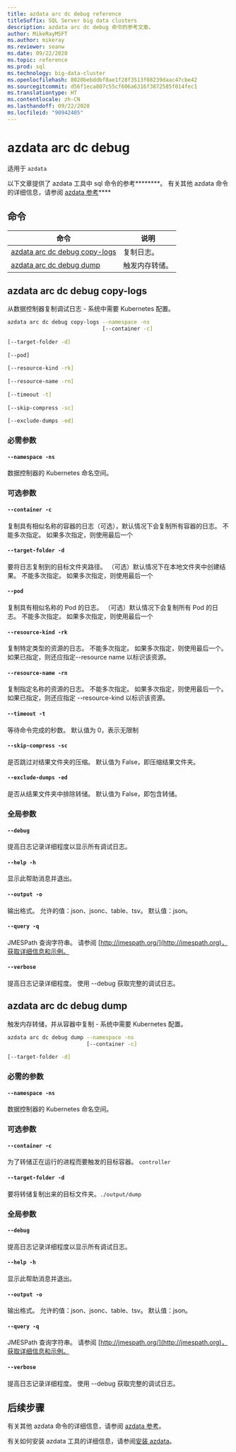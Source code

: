 ```yaml
---
title: azdata arc dc debug reference
titleSuffix: SQL Server big data clusters
description: azdata arc dc debug 命令的参考文章。
author: MikeRayMSFT
ms.author: mikeray
ms.reviewer: seanw
ms.date: 09/22/2020
ms.topic: reference
ms.prod: sql
ms.technology: big-data-cluster
ms.openlocfilehash: 8020bebddbf8ae1f28f3513f08239daac47cbe42
ms.sourcegitcommit: d56f1eca807c55cf606a6316f3872585f014fec1
ms.translationtype: HT
ms.contentlocale: zh-CN
ms.lasthandoff: 09/22/2020
ms.locfileid: "90942405"
---
```

# <a name="azdata-arc-dc-debug"></a>azdata arc dc debug

适用于 `azdata`

以下文章提供了 azdata 工具中 sql 命令的参考********。 有关其他 azdata 命令的详细信息，请参阅 [azdata 参考](reference-azdata.md)****

## <a name="commands"></a>命令

|命令|说明|
| --- | --- |
[azdata arc dc debug copy-logs](#azdata-arc-dc-debug-copy-logs) | 复制日志。
[azdata arc dc debug dump](#azdata-arc-dc-debug-dump) | 触发内存转储。
## <a name="azdata-arc-dc-debug-copy-logs"></a>azdata arc dc debug copy-logs
从数据控制器复制调试日志 - 系统中需要 Kubernetes 配置。
```bash
azdata arc dc debug copy-logs --namespace -ns 
                              [--container -c]  
                              
[--target-folder -d]  
                              
[--pod]  
                              
[--resource-kind -rk]  
                              
[--resource-name -rn]  
                              
[--timeout -t]  
                              
[--skip-compress -sc]  
                              
[--exclude-dumps -ed]
```
### <a name="required-parameters"></a>必需参数
#### `--namespace -ns`
数据控制器的 Kubernetes 命名空间。
### <a name="optional-parameters"></a>可选参数
#### `--container -c`
复制具有相似名称的容器的日志（可选），默认情况下会复制所有容器的日志。 不能多次指定。 如果多次指定，则使用最后一个
#### `--target-folder -d`
要将日志复制到的目标文件夹路径。 （可选）默认情况下在本地文件夹中创建结果。  不能多次指定。 如果多次指定，则使用最后一个
#### `--pod`
复制具有相似名称的 Pod 的日志。 （可选）默认情况下会复制所有 Pod 的日志。 不能多次指定。 如果多次指定，则使用最后一个
#### `--resource-kind -rk`
复制特定类型的资源的日志。 不能多次指定。 如果多次指定，则使用最后一个。 如果已指定，则还应指定--resource name 以标识该资源。
#### `--resource-name -rn`
复制指定名称的资源的日志。 不能多次指定。 如果多次指定，则使用最后一个。 如果已指定，则还应指定 --resource-kind 以标识该资源。
#### `--timeout -t`
等待命令完成的秒数。 默认值为 0，表示无限制
#### `--skip-compress -sc`
是否跳过对结果文件夹的压缩。 默认值为 False，即压缩结果文件夹。
#### `--exclude-dumps -ed`
是否从结果文件夹中排除转储。 默认值为 False，即包含转储。
### <a name="global-arguments"></a>全局参数
#### `--debug`
提高日志记录详细程度以显示所有调试日志。
#### `--help -h`
显示此帮助消息并退出。
#### `--output -o`
输出格式。  允许的值：json、jsonc、table、tsv。  默认值：json。
#### `--query -q`
JMESPath 查询字符串。 请参阅 [http://jmespath.org/](http://jmespath.org)，获取详细信息和示例。
#### `--verbose`
提高日志记录详细程度。 使用 --debug 获取完整的调试日志。
## <a name="azdata-arc-dc-debug-dump"></a>azdata arc dc debug dump
触发内存转储，并从容器中复制 - 系统中需要 Kubernetes 配置。
```bash
azdata arc dc debug dump --namespace -ns 
                         [--container -c]  
                         
[--target-folder -d]
```
### <a name="required-parameters"></a>必需的参数
#### `--namespace -ns`
数据控制器的 Kubernetes 命名空间。
### <a name="optional-parameters"></a>可选参数
#### `--container -c`
为了转储正在运行的进程而要触发的目标容器。
`controller`
#### `--target-folder -d`
要将转储复制出来的目标文件夹。`./output/dump`
### <a name="global-arguments"></a>全局参数
#### `--debug`
提高日志记录详细程度以显示所有调试日志。
#### `--help -h`
显示此帮助消息并退出。
#### `--output -o`
输出格式。  允许的值：json、jsonc、table、tsv。  默认值：json。
#### `--query -q`
JMESPath 查询字符串。 请参阅 [http://jmespath.org/](http://jmespath.org)，获取详细信息和示例。
#### `--verbose`
提高日志记录详细程度。 使用 --debug 获取完整的调试日志。

## <a name="next-steps"></a>后续步骤

有关其他 azdata 命令的详细信息，请参阅 [azdata 参考](reference-azdata.md)。 

有关如何安装 azdata 工具的详细信息，请参阅[安装 azdata](..\install\deploy-install-azdata.md)。

